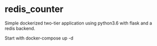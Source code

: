 # redis_counter

Simple dockerized two-tier application using python3.6 with flask and a redis backend.

Start with docker-compose up -d
